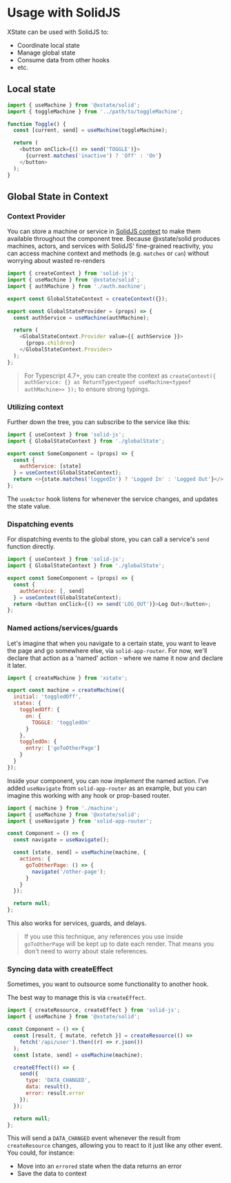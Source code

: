 # Usage with SolidJS

XState can be used with SolidJS to:

- Coordinate local state
- Manage global state
- Consume data from other hooks
- etc.

## Local state

```js
import { useMachine } from '@xstate/solid';
import { toggleMachine } from '../path/to/toggleMachine';

function Toggle() {
  const [current, send] = useMachine(toggleMachine);

  return (
    <button onClick={() => send('TOGGLE')}>
      {current.matches('inactive') ? 'Off' : 'On'}
    </button>
  );
}
```

## Global State in Context

### Context Provider

You can store a machine or service in [SolidJS context](https://www.solidjs.com/docs/latest/api#createcontext) to make them available throughout the component tree. Because @xstate/solid produces machines, actors, and services with SolidJS' fine-grained reactivity, you can access machine context and methods (e.g. `matches` or `can`) without worrying about wasted re-renders

```js
import { createContext } from 'solid-js';
import { useMachine } from '@xstate/solid';
import { authMachine } from './auth.machine';

export const GlobalStateContext = createContext({});

export const GlobalStateProvider = (props) => {
  const authService = useMachine(authMachine);

  return (
    <GlobalStateContext.Provider value={{ authService }}>
      {props.children}
    </GlobalStateContext.Provider>
  );
};
```

> For Typescript 4.7+, you can create the context as `createContext({ authService: {} as ReturnType<typeof useMachine<typeof authMachine>> });` to ensure strong typings.

### Utilizing context

Further down the tree, you can subscribe to the service like this:

```js
import { useContext } from 'solid-js';
import { GlobalStateContext } from './globalState';

export const SomeComponent = (props) => {
  const {
    authService: [state]
  } = useContext(GlobalStateContext);
  return <>{state.matches('loggedIn') ? 'Logged In' : 'Logged Out'}</>;
};
```

The `useActor` hook listens for whenever the service changes, and updates the state value.

### Dispatching events

For dispatching events to the global store, you can call a service's `send` function directly.

```js
import { useContext } from 'solid-js';
import { GlobalStateContext } from './globalState';

export const SomeComponent = (props) => {
  const {
    authService: [, send]
  } = useContext(GlobalStateContext);
  return <button onClick={() => send('LOG_OUT')}>Log Out</button>;
};
```

### Named actions/services/guards

Let's imagine that when you navigate to a certain state, you want to leave the page and go somewhere else, via `solid-app-router`. For now, we'll declare that action as a 'named' action - where we name it now and declare it later.

```js
import { createMachine } from 'xstate';

export const machine = createMachine({
  initial: 'toggledOff',
  states: {
    toggledOff: {
      on: {
        TOGGLE: 'toggledOn'
      }
    },
    toggledOn: {
      entry: ['goToOtherPage']
    }
  }
});
```

Inside your component, you can now _implement_ the named action. I've added `useNavigate` from `solid-app-router` as an example, but you can imagine this working with any hook or prop-based router.

```js
import { machine } from './machine';
import { useMachine } from '@xstate/solid';
import { useNavigate } from 'solid-app-router';

const Component = () => {
  const navigate = useNavigate();

  const [state, send] = useMachine(machine, {
    actions: {
      goToOtherPage: () => {
        navigate('/other-page');
      }
    }
  });

  return null;
};
```

This also works for services, guards, and delays.

> If you use this technique, any references you use inside `goToOtherPage` will be kept up to date each render. That means you don't need to worry about stale references.

### Syncing data with createEffect

Sometimes, you want to outsource some functionality to another hook.

The best way to manage this is via `createEffect`.

```js
import { createResource, createEffect } from 'solid-js';
import { useMachine } from '@xstate/solid';

const Component = () => {
  const [result, { mutate, refetch }] = createResource(() =>
    fetch('/api/user').then((r) => r.json())
  );
  const [state, send] = useMachine(machine);

  createEffect(() => {
    send({
      type: 'DATA_CHANGED',
      data: result(),
      error: result.error
    });
  });

  return null;
};
```

This will send a `DATA_CHANGED` event whenever the result from `createResource` changes, allowing you to react to it just like any other event. You could, for instance:

- Move into an `errored` state when the data returns an error
- Save the data to context

